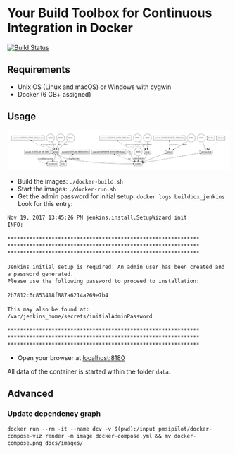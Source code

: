 # Your Build Toolbox for Continuous Integration in Docker

[![Build Status](https://travis-ci.org/holisticon/buildbox.svg?branch=master)](https://travis-ci.org/holisticon/buildbox)

## Requirements

* Unix OS (Linux and macOS) or  Windows with cygwin
* Docker (6 GB+ assigned)


## Usage

![](docs/images/docker-compose.png)

* Build the images: `./docker-build.sh`
* Start the images: `./docker-run.sh`
* Get the admin password for initial setup: `docker logs buildbox_jenkins`
  Look for this entry:
```
Nov 19, 2017 13:45:26 PM jenkins.install.SetupWizard init
INFO:

*************************************************************
*************************************************************
*************************************************************

Jenkins initial setup is required. An admin user has been created and a password generated.
Please use the following password to proceed to installation:

2b7812c6c853418f887a6214a269e7b4

This may also be found at: /var/jenkins_home/secrets/initialAdminPassword

*************************************************************
*************************************************************
*************************************************************

```
* Open your browser at [localhost:8180](http://localhost:8180/login?from=%2F)

All data of the container is started within the folder `data`.

## Advanced

### Update dependency graph

```
docker run --rm -it --name dcv -v $(pwd):/input pmsipilot/docker-compose-viz render -m image docker-compose.yml && mv docker-compose.png docs/images/
```
